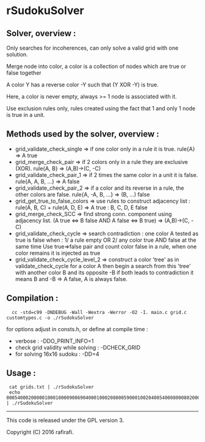  rSudokuSolver
=============
 Solver, overview :
-------

 Only searches for incoherences, can only solve a valid grid with one solution.

 Merge node into color, a color is a collection of nodes which are true or false together
 
 A color Y has a reverse color -Y such that (Y XOR -Y) is true.
 
 Here, a color is never empty, always >= 1 node is associated with it.

 Use exclusion rules only, rules created using the fact that 1 and only 1 node is true in a unit.

 Methods used by the solver, overview :
-------

* grid_validate_check_single        => if one color only in a rule it is true. rule{A} => A true
* grid_merge_check_pair             => if 2 colors only in a rule they are exclusive (XOR). rule{A, B} => (A,B)->(C, -C)
* grid_validate_check_pair_1        => if 2 times the same color in a unit it is false. rule{A, A, B, ...} => A false
* grid_validate_check_pair_2        => if a color and its reverse in a rule, the other colors are false. rule{A, -A, B, ...} => (B, ...) false
* grid_get_true_to_false_colors     => use rules to construct adjacency list : rule(A, B, C) + rule(A, D, E) => A true : B, C, D, E false
* grid_merge_check_SCC              => find strong conn. component using adjacency list. (A true <=> B false AND A false <=> B true) => (A,B)->(C, -C)
* grid_validate_check_cycle         => search contradiction : one color A tested as true is false when :
                                   1/ a rule empty OR 2/ any color true AND false at the same time
                                   Use true=>false pair and count color false in a rule, when one color remains it is injected as true
* grid_validate_check_cycle_level_2 => construct a color 'tree' as in validate_check_cycle for a color A
                                   then begin a search from this 'tree' with another color B and its opposite -B
                                   if both leads to contradiction it means B and -B => A false, A is always false.

 Compilation :
-------
``` 
  cc -std=c99 -DNDEBUG -Wall -Wextra -Werror -O2 -I. main.c grid.c customtypes.c -o ./rSudokuSolver
``` 
 for options adjust in consts.h, or define at compile time :
- verbose : -DDO_PRINT_INFO=1
- check grid validity while solving : -DCHECK_GRID
- for solving 16x16 sudoku : -DD=4

 Usage :
-------
``` 
 cat grids.txt | ./rSudokuSolver
 echo 000540002000001000100009006904000100020800059000100204005400080008020007090008000 | ./rSudokuSolver 
 ```

-------
This code is released under the GPL version 3.

Copyright (C) 2016 rafirafi.
